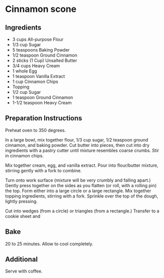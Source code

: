 # Cinnamon scone

## Ingredients
* 3 cups All-purpose Flour
* 1/3 cup Sugar
* 5 teaspoons Baking Powder
* 1/2 teaspoon Ground Cinnamon
* 2 sticks (1 Cup) Unsalted Butter
* 3/4 cups Heavy Cream
* 1 whole Egg
* 1 teaspoon Vanilla Extract
* 1 cup Cinnamon Chips
* Topping
* 1/2 cup Sugar
* 1 teaspoon Ground Cinnamon
* 1-1/2 teaspoon Heavy Cream

## Preparation Instructions

Preheat oven to 350 degrees.

In a large bowl, mix together flour, 1/3 cup sugar, 1/2 teaspoon ground cinnamon, and baking powder. Cut butter into pieces, then cut into dry ingredients with a pastry cutter until mixture resembles coarse crumbs. Stir in cinnamon chips.

Mix together cream, egg, and vanilla extract. Pour into flour/butter mixture, stirring gently with a fork to combine.

Turn onto work surface (mixture will be very crumbly and falling apart.) Gently press together on the sides as you flatten (or roll, with a rolling pin) the top. Form either into a large circle or a large rectangle. Mix together topping ingredients, stirring with a fork. Sprinkle over the top of the dough, lightly pressing.

Cut into wedges (from a circle) or triangles (from a rectangle.) Transfer to a cookie sheet and 

## Bake 
20 to 25 minutes. Allow to cool completely. 

## Additional
Serve with coffee.
